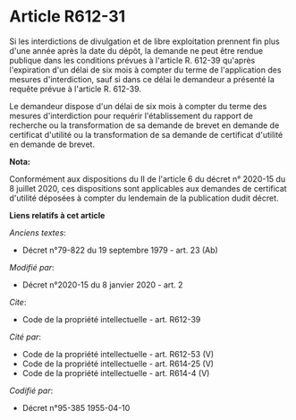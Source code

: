 # Article R612-31

Si les interdictions de divulgation et de libre exploitation prennent fin plus d'une année après la date du dépôt, la demande
ne peut être rendue publique dans les conditions prévues à l'article R. 612-39 qu'après l'expiration d'un délai de six mois à
compter du terme de l'application des mesures d'interdiction, sauf si dans ce délai le demandeur a présenté la requête prévue
à l'article R. 612-39.

Le demandeur dispose d'un délai de six mois à compter du terme des mesures d'interdiction pour requérir l'établissement du
rapport de recherche ou la transformation de sa demande de brevet en demande de certificat d'utilité ou la transformation de
sa demande de certificat d'utilité en demande de brevet.

**Nota:**

Conformément aux dispositions du II de l'article 6 du décret n° 2020-15 du 8 juillet 2020, ces dispositions sont applicables
aux demandes de certificat d'utilité déposées à compter du lendemain de la publication dudit décret.

**Liens relatifs à cet article**

_Anciens textes_:

  - Décret n°79-822 du 19 septembre 1979 - art. 23 (Ab)

_Modifié par_:

  - Décret n°2020-15 du 8 janvier 2020 - art. 2

_Cite_:

  - Code de la propriété intellectuelle - art. R612-39

_Cité par_:

  - Code de la propriété intellectuelle - art. R612-53 (V)
  - Code de la propriété intellectuelle - art. R614-25 (V)
  - Code de la propriété intellectuelle - art. R614-4 (V)

_Codifié par_:

  - Décret n°95-385 1955-04-10
